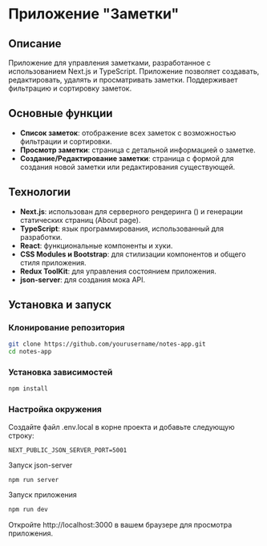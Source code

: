 # Приложение "Заметки"

## Описание
Приложение для управления заметками, разработанное с использованием Next.js и TypeScript. Приложение позволяет создавать, редактировать, удалять и просматривать заметки. Поддерживает фильтрацию и сортировку заметок.

## Основные функции
- **Список заметок**: отображение всех заметок с возможностью фильтрации и сортировки.
- **Просмотр заметки**: страница с детальной информацией о заметке.
- **Создание/Редактирование заметки**: страница с формой для создания новой заметки или редактирования существующей.

## Технологии
- **Next.js**: использован для серверного рендеринга () и генерации статических страниц (About page).
- **TypeScript**: язык программирования, использованный для разработки.
- **React**: функциональные компоненты и хуки.
- **CSS Modules и Bootstrap**: для стилизации компонентов и общего стиля приложения.
- **Redux ToolKit**: для управления состоянием приложения.
- **json-server**: для создания мока API.

## Установка и запуск

### Клонирование репозитория
```bash
git clone https://github.com/yourusername/notes-app.git
cd notes-app
```
### Установка зависимостей
```bash
npm install
```
### Настройка окружения
Создайте файл .env.local в корне проекта и добавьте следующую строку:
```
NEXT_PUBLIC_JSON_SERVER_PORT=5001
```
Запуск json-server
```bash
npm run server
```
Запуск приложения
```bash
npm run dev
```
Откройте http://localhost:3000 в вашем браузере для просмотра приложения.
